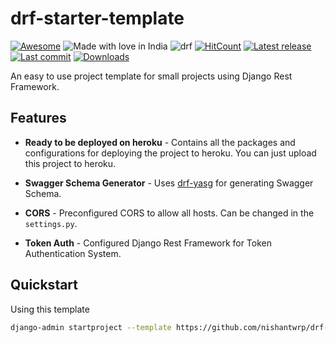# drf-starter-template
[![Awesome](https://cdn.rawgit.com/sindresorhus/awesome/d7305f38d29fed78fa85652e3a63e154dd8e8829/media/badge.svg)](https://github.com/sindresorhus/awesome) ![Made with love in India](https://madewithlove.now.sh/in?template=flat-square) ![drf](https://img.shields.io/badge/Built%20for-Django%20Rest%20Framework-green)
[![HitCount](http://hits.dwyl.com/nishantwrp/drf-starter-template.svg)](http://hits.dwyl.com/nishantwrp/drf-starter-template) [![Latest release](https://badgen.net/github/release/nishantwrp/drf-starter-template)](https://github.com/nishantwrp/drf-starter-template)  [![Last commit](https://badgen.net/github/last-commit/nishantwrp/drf-starter-template)](https://github.com/nishantwrp/drf-starter-template)   [![Downloads](https://badgen.net/github/assets-dl/nishantwrp/drf-starter-template)](https://github.com/nishantwrp/drf-starter-template)

An easy to use project template for small projects using Django Rest Framework.

## Features

- **Ready to be deployed on heroku** - Contains all the packages and configurations for deploying the project to heroku. You can just upload this project to heroku.

- **Swagger Schema Generator** - Uses [drf-yasg](https://github.com/axnsan12/drf-yasg) for generating Swagger Schema.

-  **CORS** - Preconfigured CORS to allow all hosts. Can be changed in the `settings.py`.

- **Token Auth** - Configured Django Rest Framework for Token Authentication System.

## Quickstart

Using this template

```bash
django-admin startproject --template https://github.com/nishantwrp/drf-starter-template/archive/v1.0.zip --name=Procfile  your_project_name .
```
